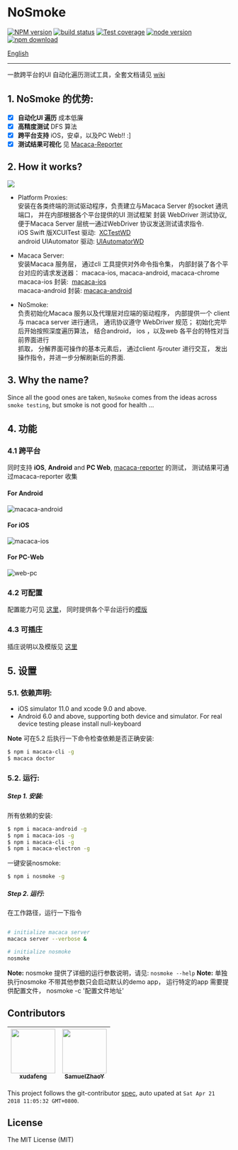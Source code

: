 # NoSmoke

[![NPM version][npm-image]][npm-url]
[![build status][travis-image]][travis-url]
[![Test coverage][coveralls-image]][coveralls-url]
[![node version][node-image]][node-url]
[![npm download][download-image]][download-url]

[npm-image]: https://img.shields.io/npm/v/nosmoke.svg?style=flat-square
[npm-url]: https://npmjs.org/package/nosmoke
[travis-image]: https://img.shields.io/travis/macacajs/NoSmoke.svg?style=flat-square
[travis-url]: https://travis-ci.org/macacajs/NoSmoke
[coveralls-image]: https://img.shields.io/coveralls/macacajs/NoSmoke.svg?style=flat-square
[coveralls-url]: https://coveralls.io/r/macacajs/NoSmoke?branch=master
[node-image]: https://img.shields.io/badge/node.js-%3E=_8-green.svg?style=flat-square
[node-url]: http://nodejs.org/download/
[download-image]: https://img.shields.io/npm/dm/nosmoke.svg?style=flat-square
[download-url]: https://npmjs.org/package/nosmoke
[English](README.md)

---

一款跨平台的UI 自动化遍历测试工具，全套文档请见 [wiki](https://github.com/macacajs/NoSmoke/wiki)

## 1. NoSmoke 的优势:

* [x] **自动化UI 遍历** 成本低廉
* [x] **高精度测试** DFS 算法
* [x] **跨平台支持** iOS，安卓，以及PC Web!! :\]
* [x] **测试结果可视化** 见 [Macaca-Reporter](https://github.com/macacajs/macaca-reporter)

## 2. How it works?

![](https://raw.githubusercontent.com/wiki/macacajs/NoSmoke/assets/macaca-architecture.png)

- Platform Proxies: <br/>
安装在各类终端的测试驱动程序，负责建立与Macaca Server 的socket 通讯端口， 并在内部根据各个平台提供的UI 测试框架 封装 WebDriver 测试协议, 便于Macaca Server 层统一通过WebDriver 协议发送测试请求指令. <br/>
iOS Swift 版XCUITest 驱动:  [XCTestWD](//github.com/macacajs/XCTestWD) <br/>
android UIAutomator 驱动: [UIAutomatorWD](//github.com/macacajs/UIAutomatorWD) <br/>

- Macaca Server: <br/>
安装Macaca 服务层， 通过cli 工具提供对外命令指令集， 内部封装了各个平台对应的请求发送器： macaca-ios, macaca-android, macaca-chrome <br/>
macaca-ios 封装:  [macaca-ios](//github.com/macacajs/macaca-ios)<br/>
macaca-android 封装: [macaca-android](//github.com/macacajs/macaca-android)<br/>

- NoSmoke: <br/>
负责初始化Macaca 服务以及代理层对应端的驱动程序， 内部提供一个 client 与 macaca server 进行通讯， 通讯协议遵守 WebDriver 规范； 初始化完毕后开始按照深度遍历算法， 结合android， ios ，以及web 各平台的特性对当前界面进行<br/>
抓取， 分解界面可操作的基本元素后， 通过client 与router 进行交互， 发出操作指令，并进一步分解刷新后的界面. <br/>


## 3. Why the name?

Since all the good ones are taken, `NoSmoke` comes from the ideas across `smoke testing`, but smoke is not good for health ...

## 4. 功能

### 4.1 跨平台

同时支持 **iOS**, **Android** and **PC Web**, [macaca-reporter](//github.com/macacajs/macaca-reporter) 的测试， 测试结果可通过macaca-reporter 收集

#### For Android

![macaca-android](https://user-images.githubusercontent.com/8198256/31303578-988f5db2-ab42-11e7-8b96-52175fe4ba92.gif)

#### For iOS

![macaca-ios](https://user-images.githubusercontent.com/8198256/31303576-98897564-ab42-11e7-9a12-36e5aaf5161d.gif)

#### For PC-Web

![web-pc](https://user-images.githubusercontent.com/8198256/31303577-988df9c2-ab42-11e7-8c60-1bd456cedddd.gif)

### 4.2 可配置

配置能力可见 [这里](https://github.com/macacajs/NoSmoke/wiki)， 同时提供各个平台运行的[模版](https://github.com/macacajs/NoSmoke/wiki/configuration-templates)

### 4.3 可插庄

插庄说明以及模版见 [这里](https://github.com/macacajs/NoSmoke/wiki/hook-templates)

## 5. 设置

### 5.1. 依赖声明:

* iOS simulator 11.0 and xcode 9.0 and above.
* Android 6.0 and above, supporting both device and simulator. For real device testing please install null-keyboard

**Note** 可在5.2 后执行一下命令检查依赖是否正确安装:

```bash
$ npm i macaca-cli -g
$ macaca doctor
```

### 5.2. 运行:

##### **Step 1.** 安装:

所有依赖的安装:

```bash
$ npm i macaca-android -g
$ npm i macaca-ios -g
$ npm i macaca-cli -g
$ npm i macaca-electron -g
```

一键安装nosmoke:

```bash
$ npm i nosmoke -g
```

##### **Step 2.** 运行:

在工作路径，运行一下指令

```bash

# initialize macaca server
macaca server --verbose &

# initialize nosmoke
nosmoke
```

**Note:** nosmoke 提供了详细的运行参数说明，请见: `nosmoke --help`
**Note:** 单独执行nosmoke 不带其他参数只会启动默认的demo app， 运行特定的app 需要提供配置文件， nosmoke -c '配置文件地址'

<!-- GITCONTRIBUTOR_START -->

## Contributors

|[<img src="https://avatars1.githubusercontent.com/u/1011681?v=4" width="100px;"/><br/><sub><b>xudafeng</b></sub>](https://github.com/xudafeng)<br/>|[<img src="https://avatars0.githubusercontent.com/u/8198256?v=4" width="100px;"/><br/><sub><b>SamuelZhaoY</b></sub>](https://github.com/SamuelZhaoY)<br/>
| :---: | :---: |


This project follows the git-contributor [spec](https://github.com/xudafeng/git-contributor), auto upated at `Sat Apr 21 2018 11:05:32 GMT+0800`.

<!-- GITCONTRIBUTOR_END -->

## License

The MIT License (MIT)
